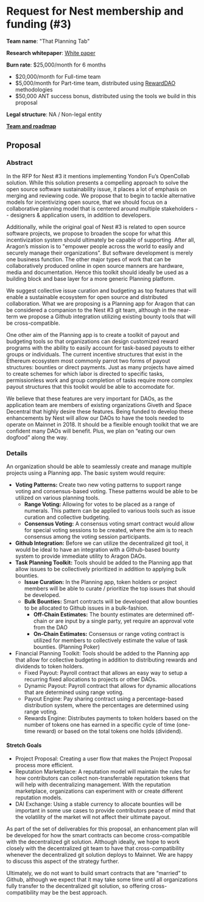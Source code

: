# Request for Nest membership and funding (#3)

**Team name**: "That Planning Tab"

**Research whitepaper**: [White paper](http://goo.gl/eXAybm)

**Burn rate**: $25,000/month for 6 months 
* $20,000/month for Full-time team
* $5,000/month for Part-time team, distributed using [RewardDAO](https://medium.com/giveth/how-rewarddao-works-aka-what-are-points-7388f70269a) methodologies
* $50,000 ANT success bonus, distributed using the tools we build in this proposal


**Legal structure**: NA / Non-legal entity

**[Team and roadmap](1/files)**

## Proposal
### Abstract
In the RFP for Nest #3 it mentions implementing Yondon Fu’s OpenCollab solution. While this solution presents a compelling approach to solve the open source software sustainability issue, it places a lot of emphasis on merging and reviewing code. We propose that to begin to tackle alternative models for incentivizing open source, that we should focus on a collaborative planning model that is centered around multiple stakeholders -- designers & application users, in addition to developers. 

Additionally, while the original goal of Nest #3 is related to open source software projects, we propose to broaden the scope for what this incentivization system should ultimately be capable of supporting. After all, Aragon’s mission is to "empower people across the world to easily and securely manage their organizations”. But software development is merely one business function. The other major types of work that can be collaboratively produced online in open source manners are hardware, media and documentation. Hence this toolkit should ideally be used as a building block and base layer for a more generic Planning platform.

We suggest collective issue curation and budgeting as top features that will enable a sustainable ecosystem for open source and distributed collaboration. What we are proposing is a Planning app for Aragon that can be considered a companion to the Nest #3 git team, although in the near-term we propose a Github integration utilizing existing bounty tools that will be cross-compatible. 

One other aim of the Planning app is to create a toolkit of payout and budgeting tools so that organizations can design customized reward programs with the ability to easily account for task-based payouts to either groups or individuals. The current incentive structures that exist in the Ethereum ecosystem most commonly parrot two forms of payout structures: bounties or direct payments. Just as many projects have aimed to create schemes for which labor is directed to specific tasks, permissionless work and group completion of tasks require more complex payout structures that this toolkit would be able to accomodate for. 

We believe that these features are very important for DAOs, as the application team are members of existing organizations Giveth and Space Decentral that highly desire these features. Being funded to develop these enhancements by Nest will allow our DAOs to have the tools needed to operate on Mainnet in 2018. It should be a flexible enough toolkit that we are confident many DAOs will benefit. Plus, we plan on “eating our own dogfood” along the way.

### Details

An organization should be able to seamlessly create and manage multiple projects using a Planning app. The basic system would require:
* **Voting Patterns:** Create two new voting patterns to support range voting and consensus-based voting. These patterns would be able to be utilized on various planning tools.
  * **Range Voting:** Allowing for votes to be placed as a range of numerals. This pattern can be applied to various tools such as issue curation and collective budgeting. 
  * **Consensus Voting:** A consensus voting smart contract would allow for special voting sessions to be created, where the aim is to reach consensus among the voting session participants.
* **Github Integration:** Before we can utilize the decentralized git tool, it would be ideal to have an integration with a Github-based bounty system to provide immediate utility to Aragon DAOs. 
* **Task Planning Toolkit:** Tools should be added to the Planning app that allow issues to be collectively prioritized in addition to applying bulk bounties.
  * **Issue Curation:** In the Planning app, token holders or project members will be able to curate / prioritize the top issues that should be developed.
  * **Bulk Bounties:** Smart contracts will be developed that allow bounties to be allocated to Github issues in a bulk-fashion.
    * **Off-Chain Estimates:** The bounty estimates are determined off-chain or are input by a single party, yet require an approval vote from the DAO
    * **On-Chain Estimates:** Consensus or range voting contract is utilized for members to collectively estimate the value of task bounties. (Planning Poker)
* Financial Planning Toolkit: Tools should be added to the Planning app that allow for collective budgeting in addition to distributing rewards and dividends to token holders.
  * Fixed Payout: Payroll contract that allows an easy way to setup a recurring fixed allocations to projects or other DAOs.
  * Dynamic Payout: Payroll contract that allows for dynamic allocations that are determined using range voting.
  * Payout Engine: Pay sharing contract using a percentage-based distribution system, where the percentages are determined using range voting.
  * Rewards Engine: Distributes payments to token holders based on the number of tokens one has earned in a specific cycle of time (one-time reward) or based on the total tokens one holds (dividend).

#### Stretch Goals
* Project Proposal: Creating a user flow that makes the Project Proposal process more efficient.
* Reputation Marketplace: A reputation model will maintain the rules for how contributors can collect non-transferrable reputation tokens that will help with decentralizing management. With the reputation marketplace, organizations can experiment with or create different reputation models.
* DAI Exchange: Using a stable currency to allocate bounties will be important in some use cases to provide contributors peace of mind that the volatility of the market will not affect their ultimate payout. 

As part of the set of deliverables for this proposal, an enhancement plan will be developed for how the smart contracts can become cross-compatible with the decentralized git solution. Although ideally, we hope to work closely with the decentralized git team to have that cross-compatibility whenever the decentralized git solution deploys to Mainnet. We are happy to discuss this aspect of the strategy further. 

Ultimately, we do not want to build smart contracts that are “married” to Github, although we expect that it may take some time until all organizations fully transfer to the decentralized git solution, so offering cross-compatibility may be the best approach.

